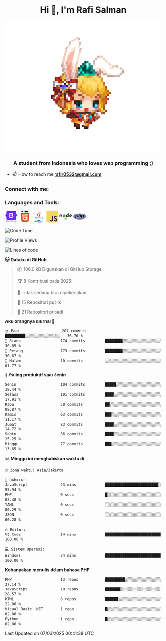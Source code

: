 <h1 align="center">Hi 👋, I'm Rafi Salman</h1>
<img src="img/lp.gif" /> 
<h3 align="center">A student from Indonesia who loves web programming ;)</h3>

- 📫 How to reach me **rafir0532@gmail.com**

<h3 align="left">Connect with me:</h3>
<p align="left">
</p>

<h3 align="left">Languages and Tools:</h3>
<p align="left"> <a href="https://getbootstrap.com" target="_blank" rel="noreferrer"> <img src="https://raw.githubusercontent.com/devicons/devicon/master/icons/bootstrap/bootstrap-plain-wordmark.svg" alt="bootstrap" width="40" height="40"/> </a> <a href="https://www.w3.org/html/" target="_blank" rel="noreferrer"> <img src="https://raw.githubusercontent.com/devicons/devicon/master/icons/html5/html5-original-wordmark.svg" alt="html5" width="40" height="40"/> </a> <a href="https://www.java.com" target="_blank" rel="noreferrer"> <img src="https://raw.githubusercontent.com/devicons/devicon/master/icons/java/java-original.svg" alt="java" width="40" height="40"/> </a> <a href="https://developer.mozilla.org/en-US/docs/Web/JavaScript" target="_blank" rel="noreferrer"> <img src="https://raw.githubusercontent.com/devicons/devicon/master/icons/javascript/javascript-original.svg" alt="javascript" width="40" height="40"/> </a> <a href="https://nodejs.org" target="_blank" rel="noreferrer"> <img src="https://raw.githubusercontent.com/devicons/devicon/master/icons/nodejs/nodejs-original-wordmark.svg" alt="nodejs" width="40" height="40"/> </a> <a href="https://www.php.net" target="_blank" rel="noreferrer"> <img src="https://raw.githubusercontent.com/devicons/devicon/master/icons/php/php-original.svg" alt="php" width="40" height="40"/> </a> </p>

<!--START_SECTION:waka-->
![Code Time](http://img.shields.io/badge/Code%20Time-347%20hrs%2051%20mins-blue)

![Profile Views](http://img.shields.io/badge/Profil%20dilihat-0-blue)

![Lines of code](https://img.shields.io/badge/Sejak%20Hello%20World%20aku%20telah%20menulis-1.8%20million%20baris%20kode-blue)

**🐱 Dataku di GitHub** 

> 📦 106.0 kB Digunakan di GitHub Storage 
 > 
> 🏆 8 Kontribusi pada 2025
 > 
> 🚫 Tidak sedang bisa dipekerjakan
 > 
> 📜 15 Repositori publik 
 > 
> 🔑 21 Repositori pribadi 
 > 
**Aku orangnya diurnal 🐤** 

```text
🌞 Pagi                   207 commits         █████████░░░░░░░░░░░░░░░░   36.70 % 
🌆 Siang                  174 commits         ████████░░░░░░░░░░░░░░░░░   30.85 % 
🌃 Petang                 173 commits         ████████░░░░░░░░░░░░░░░░░   30.67 % 
🌙 Malam                  10 commits          ░░░░░░░░░░░░░░░░░░░░░░░░░   01.77 % 
```
📅 **Paling produktif saat Senin** 

```text
Senin                    104 commits         █████░░░░░░░░░░░░░░░░░░░░   18.44 % 
Selasa                   101 commits         ████░░░░░░░░░░░░░░░░░░░░░   17.91 % 
Rabu                     50 commits          ██░░░░░░░░░░░░░░░░░░░░░░░   08.87 % 
Kamis                    63 commits          ███░░░░░░░░░░░░░░░░░░░░░░   11.17 % 
Jumat                    83 commits          ████░░░░░░░░░░░░░░░░░░░░░   14.72 % 
Sabtu                    86 commits          ████░░░░░░░░░░░░░░░░░░░░░   15.25 % 
Minggu                   77 commits          ███░░░░░░░░░░░░░░░░░░░░░░   13.65 % 
```


📊 **Minggu ini menghabiskan waktu di** 

```text
🕑︎ Zona waktu: Asia/Jakarta

💬 Bahasa: 
JavaScript               23 mins             ████████████████████████░   95.94 % 
PHP                      0 secs              █░░░░░░░░░░░░░░░░░░░░░░░░   03.48 % 
YAML                     0 secs              ░░░░░░░░░░░░░░░░░░░░░░░░░   00.29 % 
JSON                     0 secs              ░░░░░░░░░░░░░░░░░░░░░░░░░   00.28 % 

🔥 Editor: 
VS Code                  24 mins             █████████████████████████   100.00 % 

💻 Sistem Operasi: 
Windows                  24 mins             █████████████████████████   100.00 % 
```

**Kebanyakan menulis dalam bahasa PHP** 

```text
PHP                      13 repos            █████████░░░░░░░░░░░░░░░░   37.14 % 
JavaScript               10 repos            ███████░░░░░░░░░░░░░░░░░░   28.57 % 
HTML                     8 repos             ██████░░░░░░░░░░░░░░░░░░░   22.86 % 
Visual Basic .NET        1 repo              █░░░░░░░░░░░░░░░░░░░░░░░░   02.86 % 
Python                   1 repo              █░░░░░░░░░░░░░░░░░░░░░░░░   02.86 % 
```




 Last Updated on 07/03/2025 00:41:38 UTC
<!--END_SECTION:waka-->
